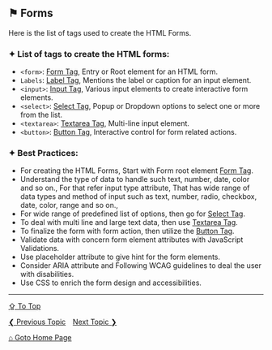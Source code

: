 ## &#9873; Forms

Here is the list of tags used to create the HTML Forms.

### &#10022; List of tags to create the HTML forms:
- `<form>`: [Form Tag](../tags/form-tag.md), Entry or Root element for an HTML form.
- `Labels`: [Label Tag](../tags/label-tag.md), Mentions the label or caption for an input element.
- `<input>`: [Input Tag](../tags/input-tag.md), Various input elements to create interactive form elements.
- `<select>`: [Select Tag](../tags/select-tag.md), Popup or Dropdown options to select one or more from the list.
- `<textarea>`: [Textarea Tag](../tags/textarea-tag.md), Multi-line input element.
- `<button>`: [Button Tag](../tags/button-tag.md), Interactive control for form related actions.

### &#10022; Best Practices:
- For creating the HTML Forms, Start with Form root element [Form Tag](../tags/form-tag.md).
- Understand the type of data to handle such text, number, date, color and so on., For that refer input type attribute, That has wide range of data types and method of input such as text, number, radio, checkbox, date, color, range and so on.,
- For wide range of predefined list of options, then go for [Select Tag](../tags/select-tag.md).
- To deal with multi line and large text data, then use [Textarea Tag](../tags/textarea-tag.md).
- To finalize the form with form action, then utilize the [Button Tag](../tags/button-tag.md).
- Validate data with concern form element attributes with JavaScript Validations.
- Use placeholder attribute to give hint for the form elements.
- Consider ARIA attribute and Following WCAG guidelines to deal the user with disabilities.
- Use CSS to enrich the form design and accessibilities.

---
[&#8682; To Top](#-forms)

[&#10094; Previous Topic](./tables.md)&emsp;[Next Topic &#10095;](./multimedia-and-embedded-content-tags.md)

[&#8962; Goto Home Page](../README.md)
